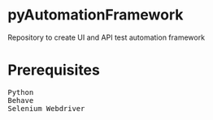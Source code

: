 # pyAutomationFramework
Repository to create UI and API test automation framework

# Prerequisites
<pre>
Python
Behave
Selenium Webdriver
</pre>
